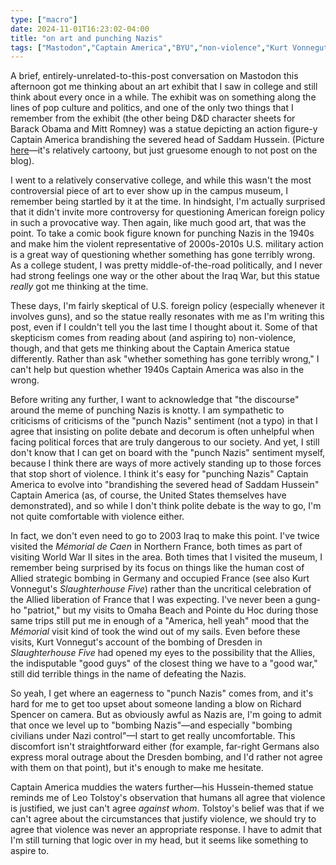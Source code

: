 ```yaml
---
type: ["macro"]
date: 2024-11-01T16:23:02-04:00
title: "on art and punching Nazis"
tags: ["Mastodon","Captain America","BYU","non-violence","Kurt Vonnegut","Slaughterhouse Five","Leo Tolstoy","The Kingdom of God is Within You"]
---
```

A brief, entirely-unrelated-to-this-post conversation on Mastodon this afternoon got me thinking about an art exhibit that I saw in college and still think about every once in a while. The exhibit was on something along the lines of pop culture and politics, and one of the only two things that I remember from the exhibit (the other being D&D character sheets for Barack Obama and Mitt Romney) was a statue depicting an action figure-y Captain America brandishing the severed head of Saddam Hussein. (Picture [here](https://c7.alamy.com/zooms/9/a94681eb45a248e39abcb2b0556e05b3/2g3ahhh.jpg)—it's relatively cartoony, but just gruesome enough to not post on the blog). 

I went to a relatively conservative college, and while this wasn't the most controversial piece of art to ever show up in the campus museum, I remember being startled by it at the time. In hindsight, I'm actually surprised that it didn't invite more controversy for questioning American foreign policy in such a provocative way. Then again, like much good art, that was the point. To take a comic book figure known for punching Nazis in the 1940s and make him the violent representative of 2000s-2010s U.S. military action is a great way of questioning whether something has gone terribly wrong. As a college student, I was pretty middle-of-the-road politically, and I never had strong feelings one way or the other about the Iraq War, but this statue *really* got me thinking at the time.

These days, I'm fairly skeptical of U.S. foreign policy (especially whenever it involves guns), and so the statue really resonates with me as I'm writing this post, even if I couldn't tell you the last time I thought about it. Some of that skepticism comes from reading about (and aspiring to) non-violence, though, and that gets me thinking about the Captain America statue differently. Rather than ask "whether something has gone terribly wrong," I can't help but question whether 1940s Captain America was also in the wrong.

Before writing any further, I want to acknowledge that "the discourse" around the meme of punching Nazis is knotty. I am sympathetic to criticisms of criticisms of the "punch Nazis" sentiment (not a typo) in that I agree that insisting on polite debate and decorum is often unhelpful when facing political forces that are truly dangerous to our society. And yet, I still don't know that I can get on board with the "punch Nazis" sentiment myself, because I think there are ways of more actively standing up to those forces that stop short of violence. I think it's easy for "punching Nazis" Captain America to evolve into "brandishing the severed head of Saddam Hussein" Captain America (as, of course, the United States themselves have demonstrated), and so while I don't think polite debate is the way to go, I'm not quite comfortable with violence either.

In fact, we don't even need to go to 2003 Iraq to make this point. I've twice visited the *Mémorial de Caen* in Northern France, both times as part of visiting World War II sites in the area. Both times that I visited the museum, I remember being surprised by its focus on things like the human cost of Allied strategic bombing in Germany and occupied France (see also Kurt Vonnegut's *Slaughterhouse Five*) rather than the uncritical celebration of the Allied liberation of France that I was expecting. I've never been a gung-ho "patriot," but my visits to Omaha Beach and Pointe du Hoc during those same trips still put me in enough of a "America, hell yeah" mood that the *Mémorial* visit kind of took the wind out of my sails. Even before these visits, Kurt Vonnegut's account of the bombing of Dresden in *Slaughterhouse Five* had opened my eyes to the possibility that the Allies, the indisputable "good guys" of the closest thing we have to a "good war," still did terrible things in the name of defeating the Nazis. 

So yeah, I get where an eagerness to "punch Nazis" comes from, and it's hard for me to get too upset about someone landing a blow on Richard Spencer on camera. But as obviously awful as Nazis are, I'm going to admit that once we level up to "bombing Nazis"—and especially "bombing civilians under Nazi control"—I start to get really uncomfortable. This discomfort isn't straightforward either (for example, far-right Germans also express moral outrage about the Dresden bombing, and I'd rather not agree with them on that point), but it's enough to make me hesitate. 

Captain America muddies the waters further—his Hussein-themed statue reminds me of Leo Tolstoy's observation that humans all agree that violence is justified, we just can't agree *against whom*. Tolstoy's belief was that if we can't agree about the circumstances that justify violence, we should try to agree that violence was never an appropriate response. I have to admit that I'm still turning that logic over in my head, but it seems like something to aspire to.
